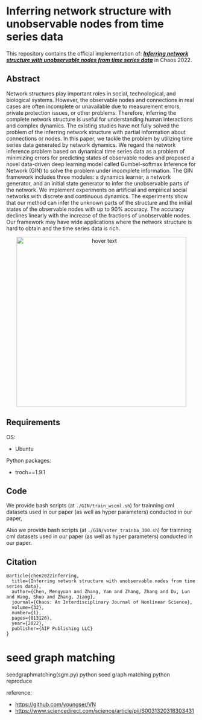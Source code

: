 # Inferring network structure with unobservable nodes from time series data

This repository contains the official implementation of: ***[Inferring network structure with unobservable nodes from time series data](https://aip.scitation.org/doi/10.1063/5.0076521)*** in Chaos 2022.

## Abstract
Network structures play important roles in social, technological, and biological systems. However, the observable nodes and connections in real cases are often incomplete or unavailable due to measurement errors, private protection issues, or other problems. Therefore, inferring the complete network structure is useful for understanding human interactions and complex dynamics. The existing studies have not fully solved the problem of the inferring network structure with partial information about connections or nodes. In this paper, we tackle the problem by utilizing time series data generated by network dynamics. We regard the network inference problem based on dynamical time series data as a problem of minimizing errors for predicting states of observable nodes and proposed a novel data-driven deep learning model called Gumbel-softmax Inference for Network (GIN) to solve the problem under incomplete information. The GIN framework includes three modules: a dynamics learner, a network generator, and an initial state generator to infer the unobservable parts of the network. We implement experiments on artificial and empirical social networks with discrete and continuous dynamics. The experiments show that our method can infer the unknown parts of the structure and the initial states of the observable nodes with up to 90% accuracy. The accuracy declines linearly with the increase of the fractions of unobservable nodes. Our framework may have wide applications where the network structure is hard to obtain and the time series data is rich.
<p align="center">
  <img src="./NEDMP_vis.png" width="450" title="hover text">
</p>

## Requirements
OS:
- Ubuntu

Python packages:
- troch==1.9.1

## Code

We provide bash scripts (at `./GIN/train_wscml.sh`) for trainning cml datasets used in our paper  (as well as hyper parameters) conducted in our paper,

Also we provide bash scripts (at `./GIN/voter_trainba_300.sh`) for trainning cml datasets used in our paper  (as well as hyper parameters) conducted in our paper.


## Citation

```
@article{chen2022inferring,
  title={Inferring network structure with unobservable nodes from time series data},
  author={Chen, Mengyuan and Zhang, Yan and Zhang, Zhang and Du, Lun and Wang, Shuo and Zhang, Jiang},
  journal={Chaos: An Interdisciplinary Journal of Nonlinear Science},
  volume={32},
  number={1},
  pages={013126},
  year={2022},
  publisher={AIP Publishing LLC}
}
```

# seed graph matching
seedgraphmatching(sgm.py) python  seed graph matching python reproduce 


reference: 
- https://github.com/youngser/VN  
- https://www.sciencedirect.com/science/article/pii/S0031320318303431

